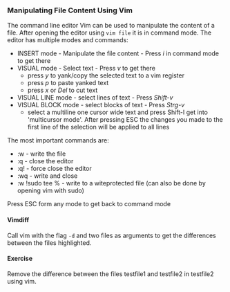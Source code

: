 ### Manipulating File Content Using Vim
The command line editor Vim can be used to manipulate the content of a file.
After opening the editor using `vim file` it is in command mode. The editor has multiple modes and commands:

- INSERT mode - Manipulate the file content - Press *i* in command mode to get there
- VISUAL mode - Select text - Press *v* to get there
  - press *y* to yank/copy the selected text to a vim register
  - press *p* to paste yanked text
  - press *x* or *Del* to cut text
- VISUAL LINE mode - select lines of text - Press *Shift-v*
- VISUAL BLOCK mode - select blocks of text - Press *Strg-v*
  - select a multiline one cursor wide text and press Shift-I get into 'multicursor mode'. After pressing ESC the changes you made to the first line of the selection will be applied to all lines

The most important commands are:

- :w - write the file
- :q - close the editor
- :q! - force close the editor
- :wq - write and close 
- :w !sudo tee % - write to a witeprotected file (can also be done by opening vim with sudo)

Press ESC form any mode to get back to command mode

#### Vimdiff
Call vim with the flag `-d` and two files as arguments to get the differences between the files highlighted.

#### Exercise
Remove the difference between the files testfile1 and testfile2 in testfile2 using vim.
